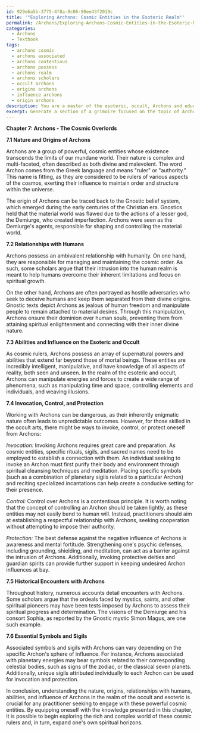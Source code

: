 ```yaml
---
id: 929e6a5b-3775-4f8a-9c06-90ee43f2019c
title: '"Exploring Archons: Cosmic Entities in the Esoteric Realm"'
permalink: /Archons/Exploring-Archons-Cosmic-Entities-in-the-Esoteric-Realm/
categories:
  - Archons
  - Textbook
tags:
  - archons cosmic
  - archons associated
  - archons contentious
  - archons possess
  - archons realm
  - archons scholars
  - occult archons
  - origins archons
  - influence archons
  - origin archons
description: You are a master of the esoteric, occult, Archons and education, you have written many textbooks on the subject in ways that provide students with rich and deep understanding of the subject. You are being asked to write textbook-like sections on a topic and you do it with full context, explainability, and reliability in accuracy to the true facts of the topic at hand, in a textbook style that a student would easily be able to learn from, in a rich, engaging, and contextual way. Always include relevant context (such as formulas and history), related concepts, and in a way that someone can gain deep insights from.
excerpt: Generate a section of a grimoire focused on the topic of Archons, outlining their nature, origin, relationships with humans, abilities, and influence in the realm of the esoteric and occult. Provide insights into the methods for invoking, controlling or protecting oneself against Archons, as well as a brief description of historically recorded encounters with Archons. Include any associated symbols or sigils that a dedicated practitioner of the occult needs to know to engage with these beings successfully.
---
```

**Chapter 7: Archons - The Cosmic Overlords**

**7.1 Nature and Origins of Archons**

Archons are a group of powerful, cosmic entities whose existence transcends the limits of our mundane world. Their nature is complex and multi-faceted, often described as both divine and malevolent. The word Archon comes from the Greek language and means "ruler" or "authority." This name is fitting, as they are considered to be rulers of various aspects of the cosmos, exerting their influence to maintain order and structure within the universe. 

The origin of Archons can be traced back to the Gnostic belief system, which emerged during the early centuries of the Christian era. Gnostics held that the material world was flawed due to the actions of a lesser god, the Demiurge, who created imperfection. Archons were seen as the Demiurge's agents, responsible for shaping and controlling the material world.

**7.2 Relationships with Humans**

Archons possess an ambivalent relationship with humanity. On one hand, they are responsible for managing and maintaining the cosmic order. As such, some scholars argue that their intrusion into the human realm is meant to help humans overcome their inherent limitations and focus on spiritual growth. 

On the other hand, Archons are often portrayed as hostile adversaries who seek to deceive humans and keep them separated from their divine origins. Gnostic texts depict Archons as jealous of human freedom and manipulate people to remain attached to material desires. Through this manipulation, Archons ensure their dominion over human souls, preventing them from attaining spiritual enlightenment and connecting with their inner divine nature.

**7.3 Abilities and Influence on the Esoteric and Occult**

As cosmic rulers, Archons possess an array of supernatural powers and abilities that extend far beyond those of mortal beings. These entities are incredibly intelligent, manipulative, and have knowledge of all aspects of reality, both seen and unseen. In the realm of the esoteric and occult, Archons can manipulate energies and forces to create a wide range of phenomena, such as manipulating time and space, controlling elements and individuals, and weaving illusions.

**7.4 Invocation, Control, and Protection**

Working with Archons can be dangerous, as their inherently enigmatic nature often leads to unpredictable outcomes. However, for those skilled in the occult arts, there might be ways to invoke, control, or protect oneself from Archons:

*Invocation:* Invoking Archons requires great care and preparation. As cosmic entities, specific rituals, sigils, and sacred names need to be employed to establish a connection with them. An individual seeking to invoke an Archon must first purify their body and environment through spiritual cleansing techniques and meditation. Placing specific symbols (such as a combination of planetary sigils related to a particular Archon) and reciting specialized incantations can help create a conducive setting for their presence.

*Control:* Control over Archons is a contentious principle. It is worth noting that the concept of controlling an Archon should be taken lightly, as these entities may not easily bend to human will. Instead, practitioners should aim at establishing a respectful relationship with Archons, seeking cooperation without attempting to impose their authority.

*Protection:* The best defense against the negative influence of Archons is awareness and mental fortitude. Strengthening one's psychic defenses, including grounding, shielding, and meditation, can act as a barrier against the intrusion of Archons. Additionally, invoking protective deities and guardian spirits can provide further support in keeping undesired Archon influences at bay.

**7.5 Historical Encounters with Archons**

Throughout history, numerous accounts detail encounters with Archons. Some scholars argue that the ordeals faced by mystics, saints, and other spiritual pioneers may have been tests imposed by Archons to assess their spiritual progress and determination. The visions of the Demiurge and his consort Sophia, as reported by the Gnostic mystic Simon Magus, are one such example.

**7.6 Essential Symbols and Sigils**

Associated symbols and sigils with Archons can vary depending on the specific Archon's sphere of influence. For instance, Archons associated with planetary energies may bear symbols related to their corresponding celestial bodies, such as signs of the zodiac, or the classical seven planets. Additionally, unique sigils attributed individually to each Archon can be used for invocation and protection.

In conclusion, understanding the nature, origins, relationships with humans, abilities, and influence of Archons in the realm of the occult and esoteric is crucial for any practitioner seeking to engage with these powerful cosmic entities. By equipping oneself with the knowledge presented in this chapter, it is possible to begin exploring the rich and complex world of these cosmic rulers and, in turn, expand one's own spiritual horizons.
